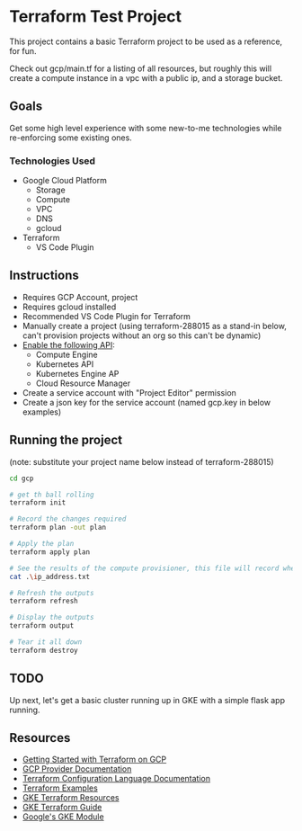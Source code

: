 # Terraform Test Project

This project contains a basic Terraform project to be used as a reference, for fun.

Check out gcp/main.tf for a listing of all resources, but roughly this will create a compute instance in a vpc with a public ip, and a storage bucket.

## Goals

Get some high level experience with some new-to-me technologies while re-enforcing some existing ones.

### Technologies Used

- Google Cloud Platform
  - Storage
  - Compute
  - VPC
  - DNS
  - gcloud
- Terraform
  - VS Code Plugin

## Instructions

- Requires GCP Account, project
- Requires gcloud installed
- Recommended VS Code Plugin for Terraform
- Manually create a project (using terraform-288015 as a stand-in below, can't provision projects without an org so this can't be dynamic)
- [Enable the following API](https://console.cloud.google.com/apis/library):
  - Compute Engine
  - Kubernetes API
  - Kubernetes Engine AP
  - Cloud Resource Manager
- Create a service account with "Project Editor" permission
- Create a json key for the service account (named gcp.key in below examples)

## Running the project

(note: substitute your project name below instead of terraform-288015)

```bash
cd gcp

# get th ball rolling
terraform init

# Record the changes required
terraform plan -out plan

# Apply the plan
terraform apply plan

# See the results of the compute provisioner, this file will record when ip are associated
cat .\ip_address.txt

# Refresh the outputs
terraform refresh

# Display the outputs
terraform output

# Tear it all down
terraform destroy
```

## TODO

Up next, let's get a basic cluster running up in GKE with a simple flask app running.

## Resources

- [Getting Started with Terraform on GCP](https://learn.hashicorp.com/tutorials/terraform/google-cloud-platform-builld?in=terraform/gcp-get-started)
- [GCP Provider Documentation](https://www.terraform.io/docs/providers/google/index.html)
- [Terraform Configuration Language Documentation](https://www.terraform.io/docs/configuration/index.html)
- [Terraform Examples](https://www.terraform.io/intro/examples/index.html)
- [GKE Terraform Resources](https://www.terraform.io/docs/providers/google/r/container_cluster.html)
- [GKE Terraform Guide](https://www.terraform.io/docs/providers/google/guides/using_gke_with_terraform.html)
- [Google's GKE Module](https://registry.terraform.io/modules/terraform-google-modules/kubernetes-engine/google/11.0.0)
